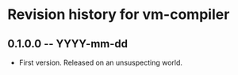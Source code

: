 # Revision history for vm-compiler

## 0.1.0.0  -- YYYY-mm-dd

* First version. Released on an unsuspecting world.
